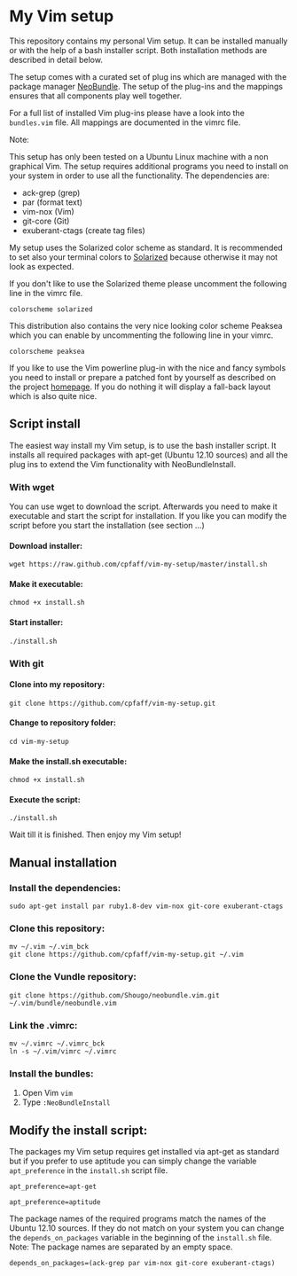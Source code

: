My Vim setup
============

This repository contains my personal Vim setup. It can be installed
manually or with the help of a bash installer script. Both installation
methods are described in detail below. 

The setup comes with a curated set of plug ins which are managed with the
package manager [NeoBundle](https://github.com/Shougo/neobundle.vim.git).
The setup of the plug-ins and the mappings ensures that all components play well
together. 

For a full list of installed Vim plug-ins please have a look into the
`bundles.vim` file. All mappings are documented in the vimrc file.

Note: 

This setup has only been tested on a Ubuntu Linux machine with a non graphical
Vim. The setup requires additional programs you need to install on your system
in order to use all the functionality. The dependencies are:

- ack-grep  (grep)
- par (format text)
- vim-nox (Vim)
- git-core (Git)
- exuberant-ctags (create tag files)

My setup uses the Solarized color scheme as standard.
It is recommended to set also your terminal colors to
[Solarized](https://github.com/altercation/solarized) because otherwise it
may not look as expected. 

If you don't like to use the Solarized theme please uncomment the following
line in the vimrc file.

```
colorscheme solarized
```

This distribution also contains the very nice looking color scheme Peaksea which 
you can enable by uncommenting the following line in your vimrc.

```
colorscheme peaksea
```

If you like to use the Vim powerline plug-in with the nice and fancy symbols
you need to install or prepare a patched font by yourself as described on the
project [homepage](https://github.com/Lokaltog/vim-powerline.git). If you do
nothing it will display a fall-back layout which is also quite nice.


Script install 
---------------

The easiest way install my Vim setup, is to use the bash installer script. It
installs all required packages with apt-get (Ubuntu 12.10 sources) and all the
plug ins to extend the Vim functionality with NeoBundleInstall. 

### With wget 

You can use wget to download the script. Afterwards you need to make it         
executable and start the script for installation. If you like you can modify 
the script before you start the installation (see section ...)

#### Download installer:

```
wget https://raw.github.com/cpfaff/vim-my-setup/master/install.sh 
```

#### Make it executable:

```
chmod +x install.sh
```

#### Start installer:

```
./install.sh
```

### With git 

#### Clone into my repository:

```
git clone https://github.com/cpfaff/vim-my-setup.git
```

#### Change to repository folder:

```
cd vim-my-setup
```

#### Make the install.sh executable:

```
chmod +x install.sh
```

#### Execute the script:

```
./install.sh
```

Wait till it is finished. Then enjoy my Vim setup!

## Manual installation

### Install the dependencies:

```
sudo apt-get install par ruby1.8-dev vim-nox git-core exuberant-ctags
```

### Clone this repository:

```
mv ~/.vim ~/.vim_bck
git clone https://github.com/cpfaff/vim-my-setup.git ~/.vim
```

### Clone the Vundle repository:

```
git clone https://github.com/Shougo/neobundle.vim.git ~/.vim/bundle/neobundle.vim
```

### Link the .vimrc:

```
mv ~/.vimrc ~/.vimrc_bck
ln -s ~/.vim/vimrc ~/.vimrc
```

### Install the bundles:

1. Open Vim `vim`
2. Type `:NeoBundleInstall`



## Modify the install script: 

The packages my Vim setup requires get installed via apt-get as standard but if
you prefer to use aptitude you can simply change the variable `apt_preference`
in the `install.sh` script file.

```
apt_preference=apt-get
```

```
apt_preference=aptitude
```

The package names of the required programs match the names of the Ubuntu
12.10 sources. If they do not match on your system you can change the
`depends_on_packages` variable in the beginning of the `install.sh` file. Note:
The package names are separated by an empty space.

```
depends_on_packages=(ack-grep par vim-nox git-core exuberant-ctags)
```
